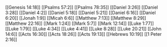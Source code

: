 [[Genesis 14:18]]
[[Psalms 57:2]]
[[Psalms 78:35]]
[[Daniel 3:26]]
[[Daniel 3:28]]
[[Daniel 4:2]]
[[Daniel 5:18]]
[[Daniel 5:21]]
[[Daniel 6:16]]
[[Daniel 6:20]]
[[Jonah 1:9]]
[[Micah 6:6]]
[[Matthew 7:13]]
[[Matthew 8:29]]
[[Matthew 22:16]]
[[Mark 1:24]]
[[Mark 5:7]]
[[Mark 12:14]]
[[Luke 1:77]]
[[Luke 1:79]]
[[Luke 4:34]]
[[Luke 4:41]]
[[Luke 8:28]]
[[Luke 20:21]]
[[John 14:6]]
[[Acts 16:30]]
[[Acts 18:26]]
[[Acts 19:13]]
[[Hebrews 10:19]]
[[1 Peter 2:16]]
